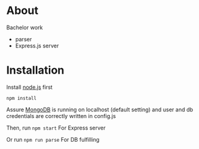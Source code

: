 # About

Bachelor work  
- parser
- Express.js server

# Installation

Install [node.js](https://nodejs.org/en/download/) first

`npm install`

Assure [MongoDB](https://hub.docker.com/_/mongo/) is running on localhost (default setting)
and user and db credentials are correctly written in config.js

Then, run
`npm start`
For Express server


Or run
`npm run parse`
For DB fulfilling